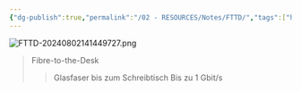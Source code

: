 ```yaml
---
{"dg-publish":true,"permalink":"/02 - RESOURCES/Notes/FTTD/","tags":["hardware","netzwerk"],"noteIcon":"","updated":"2024-08-02T14:15:24.018+02:00"}
---
```


![FTTD-20240802141449727.png](/img/user/02%20-%20RESOURCES/Files/IMG/FTTD-20240802141449727.png)
>Fibre-to-the-Desk
>>Glasfaser bis zum Schreibtisch
>>Bis zu 1 Gbit/s